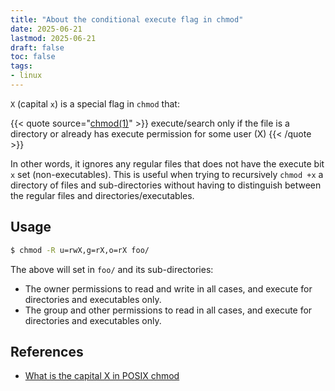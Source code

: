 ```yaml
---
title: "About the conditional execute flag in chmod"
date: 2025-06-21
lastmod: 2025-06-21
draft: false
toc: false
tags:
- linux
---
```


`X` (capital `x`) is a special flag in `chmod` that:

{{< quote source="[chmod(1)](https://www.mankier.com/1/chmod)" >}}
execute/search only if the file is a directory or already has execute
permission for some user (X)
{{< /quote >}}

In other words, it ignores any regular files that does not have the execute bit
`x` set (non-executables). This is useful when trying to recursively `chmod +x`
a directory of files and sub-directories without having to distinguish between
the regular files and directories/executables.

## Usage

```bash
$ chmod -R u=rwX,g=rX,o=rX foo/
```

The above will set in `foo/` and its sub-directories:

- The owner permissions to read and write in all cases, and execute for
  directories and executables only.
- The group and other permissions to read in all cases, and execute for
  directories and executables only.

## References

- [What is the capital X in POSIX chmod](https://unix.stackexchange.com/questions/416877/what-is-a-capital-x-in-posix-chmod)
